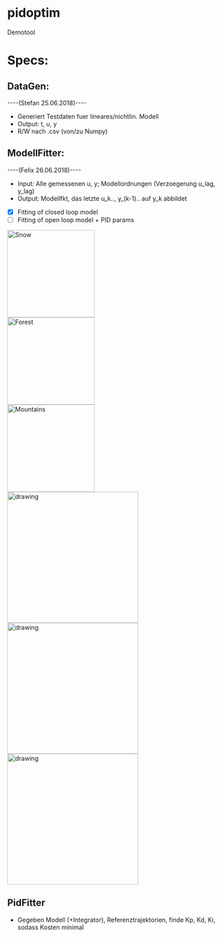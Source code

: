 # pidoptim

Demotool

# Specs:

## DataGen:
----(Stefan 25.06.2018)----
- Generiert Testdaten fuer lineares/nichtlin. Modell
- Output: t, u, y
- R/W nach .csv (von/zu Numpy)

## ModellFitter:
----(Felix 26.06.2018)----
- Input: Alle gemessenen u, y; Modellordnungen (Verzoegerung u_lag, y_lag)
- Output: Modellfkt, das letzte u_k.., y_(k-1).. auf y_k abbildet
- [x] Fitting of closed loop model
- [ ] Fitting of open loop model + PID params

<div class="row">
  <div class="column">
    <img src="https://devfiles.syno-iq.de/s/iArmqping92Txds/preview" alt="Snow" style="width:200px">
  </div>
  <div class="column">
    <img src="https://devfiles.syno-iq.de/s/SY4nYNMXiFX4kme/preview" alt="Forest" style="width:200px">
  </div>
  <div class="column">
    <img src="https://devfiles.syno-iq.de/s/ZGdmWAgkQRjXRip/preview" alt="Mountains" style="width:200px">
  </div>
</div>

<img src="https://devfiles.syno-iq.de/s/iArmqping92Txds/preview" alt="drawing" width="300px"/>
<img src="https://devfiles.syno-iq.de/s/SY4nYNMXiFX4kme/preview" alt="drawing" width="300px"/>
<img src="https://devfiles.syno-iq.de/s/ZGdmWAgkQRjXRip/preview" alt="drawing" width="300px"/>

## PidFitter

- Gegeben Modell (+Integrator), Referenztrajektorien, finde Kp, Kd, Ki, sodass Kosten minimal
